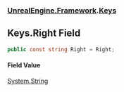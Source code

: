 ### [UnrealEngine.Framework](UnrealEngine_Framework.md 'UnrealEngine.Framework').[Keys](Keys.md 'UnrealEngine.Framework.Keys')
## Keys.Right Field
```csharp
public const string Right = Right;
```
#### Field Value
[System.String](https://docs.microsoft.com/en-us/dotnet/api/System.String 'System.String')
